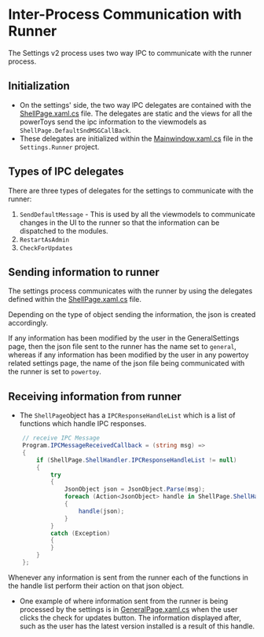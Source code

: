 # Inter-Process Communication with Runner

The Settings v2 process uses two way IPC to communicate with the runner process.

## Initialization

- On the settings' side, the two way IPC delegates are contained with the [ShellPage.xaml.cs](/src/settings-ui/Settings.UI/Views/ShellPage.xaml.cs) file. The delegates are static and the views for all the powerToys send the ipc information to the viewmodels as `ShellPage.DefaultSndMSGCallBack`.
- These delegates are initialized within the [Mainwindow.xaml.cs](/src/settings-ui/Settings.UI/MainWindow.xaml.cs) file in the `Settings.Runner` project.

## Types of IPC delegates

There are three types of delegates for the settings to communicate with the runner:

1. `SendDefaultMessage` - This is used by all the viewmodels to communicate changes in the UI to the runner so that the information can be dispatched to the modules.
2. `RestartAsAdmin`
3. `CheckForUpdates`

## Sending information to runner

The settings process communicates with the runner by using the delegates defined within the [ShellPage.xaml.cs](/src/settings-ui/Settings.UI/Views/ShellPage.xaml.cs) file.

Depending on the type of object sending the information, the json is created accordingly.

If any information has been modified by the user in the GeneralSettings page, then the json file sent to the runner has the name set to `general`, whereas if any information has been modified by the user in any powertoy related settings page, the name of the json file being communicated with the runner is set to `powertoy`.

## Receiving information from runner

- The `ShellPage`object has a `IPCResponseHandleList` which is a list of functions which handle IPC responses.

```cs
    // receive IPC Message
    Program.IPCMessageReceivedCallback = (string msg) =>
    {
        if (ShellPage.ShellHandler.IPCResponseHandleList != null)
        {
            try
            {
                JsonObject json = JsonObject.Parse(msg);
                foreach (Action<JsonObject> handle in ShellPage.ShellHandler.IPCResponseHandleList)
                {
                    handle(json);
                }
            }
            catch (Exception)
            {
            }
        }
    };
```

Whenever any information is sent from the runner each of the functions in the handle list perform their action on that json object.

- One example of where information sent from the runner is being processed by the settings is in [GeneralPage.xaml.cs](/src/settings-ui/Settings.UI/Views/GeneralPage.xaml.cs) when the user clicks the check for updates button. The information displayed after, such as the user has the latest version installed is a result of this handle.
